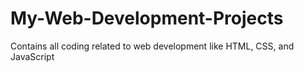 # My-Web-Development-Projects
Contains all coding related to web development like HTML, CSS, and JavaScript
